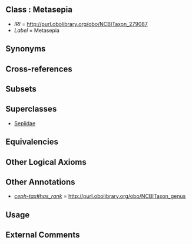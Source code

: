 
## Class : Metasepia

 * *IRI* = http://purl.obolibrary.org/obo/NCBITaxon_279087
 * *Label* = Metasepia

## Synonyms


## Cross-references


## Subsets


## Superclasses

 * [Sepiidae](../../NCBITaxon/08/NCBITaxon_6608.md)

## Equivalencies


## Other Logical Axioms


## Other Annotations

 * *[ceph-tax#has_rank](../../ceph-tax#has/nk/ceph-tax#has_rank.md)* = http://purl.obolibrary.org/obo/NCBITaxon_genus

## Usage


## External Comments

